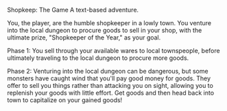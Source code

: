 Shopkeep: The Game
A text-based adventure.

You, the player, are the humble shopkeeper in a lowly town. You venture into the local dungeon to procure goods to sell in your shop, with the ultimate prize, "Shopkeeper of the Year," as your goal. 

Phase 1:
You sell through your available wares to local townspeople, before ultimately traveling to the local dungeon to procure more goods.


Phase 2:
Venturing into the local dungeon can be dangerous, but some monsters have caught wind that you'll pay good money for goods. They offer to sell you things rather than attacking you on sight, allowing you to replenish your goods with little effort. Get goods and then head back into town to capitalize on your gained goods!
